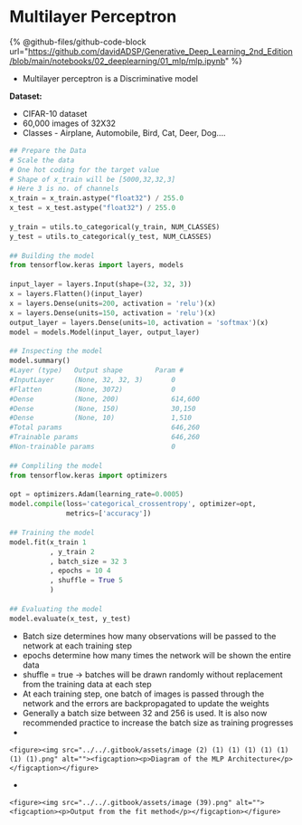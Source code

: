 # Multilayer Perceptron



{% @github-files/github-code-block url="https://github.com/davidADSP/Generative_Deep_Learning_2nd_Edition/blob/main/notebooks/02_deeplearning/01_mlp/mlp.ipynb" %}

* Multilayer perceptron is a Discriminative model&#x20;

**Dataset:**

* CIFAR-10 dataset
* 60,000 images of 32X32
* Classes - Airplane, Automobile, Bird, Cat, Deer, Dog....

```python
## Prepare the Data
# Scale the data
# One hot coding for the target value
# Shape of x_train will be [5000,32,32,3]
# Here 3 is no. of channels
x_train = x_train.astype("float32") / 255.0
x_test = x_test.astype("float32") / 255.0

y_train = utils.to_categorical(y_train, NUM_CLASSES)
y_test = utils.to_categorical(y_test, NUM_CLASSES)

## Building the model
from tensorflow.keras import layers, models

input_layer = layers.Input(shape=(32, 32, 3))
x = layers.Flatten()(input_layer)
x = layers.Dense(units=200, activation = 'relu')(x)
x = layers.Dense(units=150, activation = 'relu')(x)
output_layer = layers.Dense(units=10, activation = 'softmax')(x)
model = models.Model(input_layer, output_layer)

## Inspecting the model
model.summary()
#Layer (type)	Output shape    	Param #
#InputLayer     (None, 32, 32, 3)       0
#Flatten        (None, 3072)            0
#Dense          (None, 200)             614,600
#Dense          (None, 150)             30,150
#Dense          (None, 10)              1,510
#Total params                           646,260
#Trainable params                       646,260
#Non-trainable params                   0

## Compliling the model
from tensorflow.keras import optimizers

opt = optimizers.Adam(learning_rate=0.0005)
model.compile(loss='categorical_crossentropy', optimizer=opt,
              metrics=['accuracy'])

## Training the model
model.fit(x_train 1
          , y_train 2
          , batch_size = 32 3
          , epochs = 10 4
          , shuffle = True 5
          )
          
## Evaluating the model
model.evaluate(x_test, y_test)
```

* Batch size determines how many observations will be passed to the network at each training step
* epochs determine how many times the network will be shown the entire data
* shuffle = true -> batches will be drawn randomly without replacement from the training data at each step
* At each training step, one batch of images is passed through the network and the errors are backpropagated to update the weights
* Generally a batch size between 32 and 256 is used. It is also now recommended practice to increase the batch size as training progresses
*

    <figure><img src="../../.gitbook/assets/image (2) (1) (1) (1) (1) (1) (1) (1).png" alt=""><figcaption><p>Diagram of the MLP Architecture</p></figcaption></figure>
*

    <figure><img src="../../.gitbook/assets/image (39).png" alt=""><figcaption><p>Output from the fit method</p></figcaption></figure>
